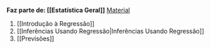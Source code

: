 **Faz parte de: [[Estatística Geral]]**
[Material](https://www.est.ufmg.br/~fndemarqui/bookReg/index.html)
1. [[Introdução à Regressão]]
2. [[Inferências Usando Regressão|Inferências Usando Regressão]]
3. [[Previsões]]